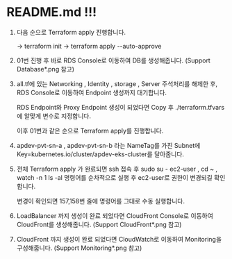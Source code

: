 # README.md !!!

01. 다음 순으로 Terraform apply 진행합니다.

    -> terraform init -> terraform apply --auto-approve

02. 01번 진행 후 바로 RDS Console로 이동하여 DB를 생성해줍니다. (Support Database*.png 참고)

03. all.tf에 있는 Networking , Identity , storage , Server 주석처리를 해제한 후, RDS Console로 이동하여 Endpoint 생성까지 대기합니다.

    RDS Endpoint와 Proxy Endpoint 생성이 되었다면 Copy 후 ./terraform.tfvars에 알맞게 변수로 지정합니다.

    이후 01번과 같은 순으로 Terraform apply를 진행합니다.

04. apdev-pvt-sn-a , apdev-pvt-sn-b 라는 NameTag를 가진 Subnet에 Key=kubernetes.io/cluster/apdev-eks-cluster를 달아줍니다.

05. 전체 Terraform apply 가 완료되면 ssh 접속 후 sudo su - ec2-user , cd ~ , watch -n 1 ls -al 명령어를 순차적으로 실행 후 ec2-user로 권한이 변경되길 확인합니다.

    변경이 확인되면 157,158번 줄에 명령어를 그대로 수동 실행합니다.

06. LoadBalancer 까지 생성이 완료 되었다면 CloudFront Console로 이동하여 CloudFront를 생성해줍니다. (Support CloudFront*.png 참고)

07. CloudFront 까지 생성이 완료 되었다면 CloudWatch로 이동하여 Monitoring을 구성해줍니다. (Support Monitoring*.png 참고)

<!-- 07. Monitoring 하면서 /v1/employee 쪽 요청이 POST 이면 <DROP INDEX 인덱스이름> 해당 명령어를 사용하여 Index 설정을 해제하고,

    GET 요청이면 <ALTER TABLE 테이블이름> 명령어를 사용하여 Index 설정을 다시 해줍니다. -->

<!-- 07. 06번 항목이 끝낫다면 Waf Console로 이동하여 아래 .png순으로 Waf를 생성해줍니다.

    -> -->
<!-- 무중단 배포
waf
모니터링 -->
